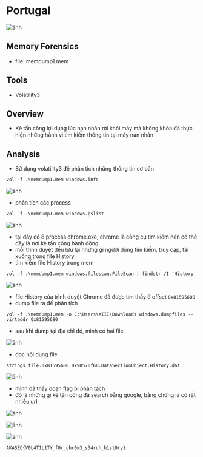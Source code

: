 # Portugal

![ảnh](https://github.com/LDV-SpaceK/AkasecCTF2024/assets/151914246/2add226e-a30a-4a29-9f61-0469ce1dd51e)

## Memory Forensics

* file: memdump1.mem

## Tools

* Volatility3

## Overview

* Kẻ tấn công lợi dụng lúc nạn nhân rời khỏi máy mà không khóa đã thực hiện những hành vi tìm kiếm thông tin tại máy nạn nhân

## Analysis

* Sử dụng volatility3 để phân tích những thông tin cơ bản

`vol -f .\memdump1.mem windows.info`

![ảnh](https://github.com/LDV-SpaceK/AkasecCTF2024/assets/151914246/7d07b21b-2b0c-41b2-9057-f0f43e13fba0)

* phân tích các process

`vol -f .\memdump1.mem windows.pslist`

![ảnh](https://github.com/LDV-SpaceK/AkasecCTF2024/assets/151914246/87d4d5e4-6825-4b29-9339-44c1e34e9af1)

* tại đây có 8 process chrome.exe, chrome là công cụ tìm kiếm nên có thể đây là nơi kẻ tấn công hành động
* mỗi trình duyệt đều lưu lại những gì người dùng tìm kiếm, truy cập, tải xuống trong file History
* tìm kiếm file History trong mem

`vol -f .\memdump1.mem windows.filescan.FileScan | findstr /I 'History'`

![ảnh](https://github.com/LDV-SpaceK/AkasecCTF2024/assets/151914246/063a765a-f590-40be-9225-94c681b5b68b)

* file History của trình duyệt Chrome đã được tìm thấy ở offset `0x81595680`
* dump file ra để phân tích

`vol -f .\memdump1.mem -o C:\Users\XIII\Downloads windows.dumpfiles --virtaddr 0x81595680`

* sau khi dump tại địa chỉ đó, mình có hai file 

![ảnh](https://github.com/LDV-SpaceK/AkasecCTF2024/assets/151914246/37cd5194-3581-4db4-a1c3-dff259b2e73e)

* đọc nội dung file

`strings file.0x81595680.0x98570f60.DataSectionObject.History.dat`

![ảnh](https://github.com/LDV-SpaceK/AkasecCTF2024/assets/151914246/4ea14b32-90d6-455e-bd9c-8a226b87ab3c)

* mình đã thấy đoạn flag bị phân tách
* đó là những gì kẻ tấn công đã search bằng google, bằng chứng là có rất nhiều url

![ảnh](https://github.com/LDV-SpaceK/AkasecCTF2024/assets/151914246/8cf9771d-5c2b-468c-adc8-26af40a5a5fc)

![ảnh](https://github.com/LDV-SpaceK/AkasecCTF2024/assets/151914246/926e5fba-e9e1-4496-b459-911ed5503116)

![ảnh](https://github.com/LDV-SpaceK/AkasecCTF2024/assets/151914246/0d7d1981-7196-4cae-a773-4bbff36abc07)

`AKASEC{V0L4T1L1TY_f0r_chr0m3_s34rch_h1st0ry}`






















